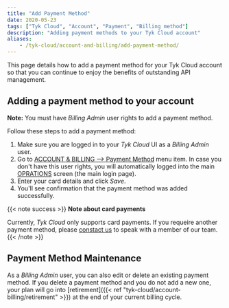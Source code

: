 ```yaml
---
title: "Add Payment Method"
date: 2020-05-23
tags: ["Tyk Cloud", "Account", "Payment", "Billing method"]
description: "Adding payment methods to your Tyk Cloud account"
aliases:
    - /tyk-cloud/account-and-billing/add-payment-method/
---
```


This page details how to add a payment method for your Tyk Cloud account so that you can continue to enjoy the benefits of outstanding API management.

## Adding a payment method to your account

**Note:** You must have *Billing Admin* user rights to add a payment method. 

Follow these steps to add a payment method:
1. Make sure you are logged in to your *Tyk Cloud* UI as a *Billing Admin* user.
2. Go to <a href="https://account.cloud-ara.tyk.io/payment-method" class="external-links" target="_blank" rel="noopener">ACCOUNT & BILLING --> Payment Method</a> menu item. In case you don't have this user rights, you will automatically logged into the main [OPRATIONS](https://dashboard.cloud-ara.tyk.io/) screen (the main login page).
3. Enter your card details and click *Save*.
4. You'll see confirmation that the payment method was added successfully.

{{< note success >}}
**Note about card payments**
  
Currently, *Tyk Cloud* only supports card payments. If you requeire another payment method, please [constact us](https://tyk.io/contact/) to speak with a member of our team.
{{< /note >}}

## Payment Method Maintenance

As a *Billing Admin* user, you can also edit or delete an existing payment method. If you delete a payment method and you do not add a new one, your plan will go into [retirement]({{< ref "tyk-cloud/account-billing/retirement" >}}) at the end of your current billing cycle.

